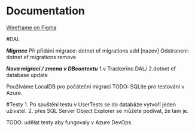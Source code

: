 # Documentation
[Wireframe on Figma](https://www.figma.com/file/Qz5WsGPIsTrbT9KmVWHumM/Trackerino?node-id=42%3A440&t=Wj4498UCIiKvloKl-1)

#DAL

***Migrace***
Při přidání migrace:
dotnet ef migrations add [nazev]
Odstraneni:
dotnet ef migrations remove

***Nova migraci / zmena v DBcontextu***
 1.v Trackerino.DAL/
 2.dotnet ef database update

Používáme LocalDB pro počáteční migraci
TODO: SQLite pro testování v Azure.

#Testy
    1. Po spuštění testu v UserTests se do databáze vytvoří jeden uživatel.
    2. přes SQL Server Object Explorer se můžete podívat, že tam je.

TODO: udělat testy aby fungovaly v Azure DevOps.